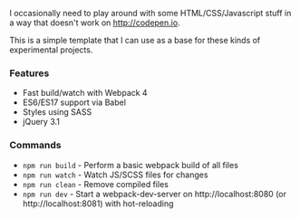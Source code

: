 I occasionally need to play around with some HTML/CSS/Javascript stuff in a way that doesn't work on http://codepen.io.

This is a simple template that I can use as a base for these kinds of experimental projects.

### Features
* Fast build/watch with Webpack 4
* ES6/ES17 support via Babel
* Styles using SASS
* jQuery 3.1

### Commands

* `npm run build` - Perform a basic webpack build of all files
* `npm run watch` - Watch JS/SCSS files for changes
* `npm run clean` - Remove compiled files
* `npm run dev` - Start a webpack-dev-server on http://localhost:8080 (or http://localhost:8081) with hot-reloading
